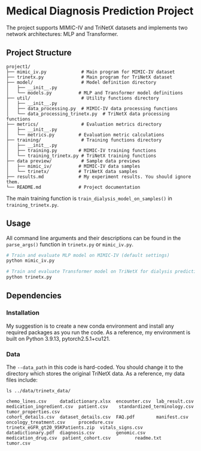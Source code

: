 # Medical Diagnosis Prediction Project

The project supports MIMIC-IV and TriNetX datasets and implements two network architectures: MLP and Transformer.

## Project Structure

```
project1/
├── mimic_iv.py             # Main program for MIMIC-IV dataset
├── trinetx.py              # Main program for TriNetX dataset
├── model/                  # Model definition directory
│   ├── __init__.py
│   └── models.py          # MLP and Transformer model definitions
├── util/                   # Utility functions directory
│   ├── __init__.py
│   ├── data_processing.py  # MIMIC-IV data processing functions
│   └── data_processing_trinetx.py  # TriNetX data processing functions
├── metrics/                # Evaluation metrics directory
│   ├── __init__.py
│   └── metrics.py         # Evaluation metric calculations
├── training/               # Training functions directory
│   ├── __init__.py
│   ├── training.py        # MIMIC-IV training functions
│   └── training_trinetx.py # TriNetX training functions
├── data preview/           # Sample data previews
│   ├── mimic_iv/          # MIMIC-IV data samples
│   └── trinetx/           # TriNetX data samples
├── results.md             # My experiment results. You should ignore them.
└── README.md              # Project documentation
```
The main training function is ```train_dialysis_model_on_samples()``` in ```training_trinetx.py```.


## Usage
All command line arguments and their descriptions can be found in the `parse_args()` function in `trinetx.py` or `mimic_iv.py`.

```bash
# Train and evaluate MLP model on MIMIC-IV (default settings)
python mimic_iv.py
```

```bash
# Train and evaluate Transformer model on TriNetX for dialysis prediction (default settings)
python trinetx.py
```
## Dependencies

### Installation
My suggestion is to create a new conda environment and install any required packages as you run the code. As a reference, my environment is built on Python 3.9.13, pytorch2.5.1+cu121.

### Data
The `--data_path` in this code is hard-coded. You should change it to the directory which stores the original TriNetX data. As a reference, my data files include:
```
ls ../data/trinetx_data/

chemo_lines.csv     datadictionary.xlsx  encounter.csv  lab_result.csv       medication_ingredient.csv  patient.csv    standardized_terminology.csv       tumor_properties.csv
cohort_details.csv  dataset_details.csv  FAQ.pdf        manifest.csv         oncology_treatment.csv     procedure.csv  trinetx_eGFR_gt20_95KPatients.zip  vitals_signs.csv
datadictionary.pdf  diagnosis.csv        genomic.csv    medication_drug.csv  patient_cohort.csv         readme.txt     tumor.csv
```